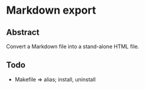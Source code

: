 # Markdown export

## Abstract

Convert a Markdown file into a stand-alone HTML file.

## Todo

* Makefile => alias; install, uninstall
